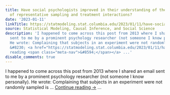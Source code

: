 ```yaml
---
title: Have social psychologists improved in their understanding of the importance
  of representative sampling and treatment interactions?
date: '2023-01-11'
linkTitle: https://statmodeling.stat.columbia.edu/2023/01/11/have-social-psychologists-improved-in-their-understanding-of-the-importance-of-representative-sampling-and-treatment-interactions/
source: Statistical Modeling, Causal Inference, and Social Science
description: 'I happened to come across this post from 2013 where I shared an email
  sent to me by a prominent psychology researcher (not someone I know personally).
  He wrote: Complaining that subjects in an experiment were not randomly sampled is
  &#8230; <a href="https://statmodeling.stat.columbia.edu/2023/01/11/have-social-psychologists-improved-in-their-understanding-of-the-importance-of-representative-sampling-and-treatment-interactions/">Continue
  reading <span class="meta-nav">&#8594;</span></a> ...'
disable_comments: true
---
```

I happened to come across this post from 2013 where I shared an email sent to me by a prominent psychology researcher (not someone I know personally). He wrote: Complaining that subjects in an experiment were not randomly sampled is &#8230; <a href="https://statmodeling.stat.columbia.edu/2023/01/11/have-social-psychologists-improved-in-their-understanding-of-the-importance-of-representative-sampling-and-treatment-interactions/">Continue reading <span class="meta-nav">&#8594;</span></a> ...